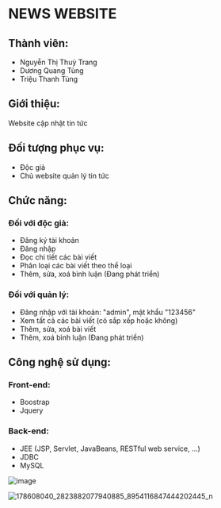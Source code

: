 # NEWS WEBSITE

## Thành viên:

- Nguyễn Thị Thuỳ Trang
- Dương Quang Tùng
- Triệu Thanh Tùng

## Giới thiệu:

Website cập nhật tin tức

## Đối tượng phục vụ:

- Độc giả
- Chủ website quản lý tin tức

## Chức năng:
### Đối với độc giả:

- Đăng ký tài khoản
- Đăng nhập
- Đọc chi tiết các bài viết
- Phân loại các bài viết theo thể loại
- Thêm, sửa, xoá bình luận (Đang phát triển)

### Đối với quản lý:

- Đăng nhập với tài khoản: "admin", mật khẩu "123456"
- Xem tất cả các bài viết (có sắp xếp hoặc không)
- Thêm, sửa, xoá bài viết
- Thêm, xoá bình luận (Đang phát triển)

## Công nghệ sử dụng:

### Front-end:
- Boostrap
- Jquery
### Back-end:
- JEE (JSP, Servlet, JavaBeans, RESTful web service, ...)
- JDBC
- MySQL

![image](https://user-images.githubusercontent.com/67427236/112013167-69032d00-8b5c-11eb-9ee1-2c188a4798a4.png)


![178608040_2823882077940885_8954116847444202445_n](https://user-images.githubusercontent.com/67427236/116147700-3ecbfe80-a70a-11eb-81f2-8bfa544d24d4.png)
